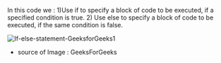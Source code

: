In this code we :
 1)Use if to specify a block of code to be executed, if a specified condition is true.
 2) Use else to specify a block of code to be executed, if the same condition is false.
 
 ![If-else-statement-GeeksforGeeks1](https://user-images.githubusercontent.com/90840992/139098170-b5fe7a3e-1c33-4e84-bca9-2d6be23f99e3.jpg)

* source of Image : GeeksForGeeks
